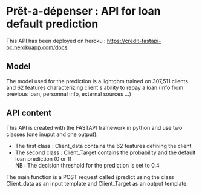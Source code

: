 # Prêt-a-dépenser : API for loan default prediction

This API has been deployed on heroku :
https://credit-fastapi-oc.herokuapp.com/docs

## Model 

The model used for the prediction is a lightgbm trained on 307,511 clients and 62 features characterizing client's ability to repay a loan (info from previous loan, personnal info, external sources ...) 



## API content

This API is created with the FASTAPI framework in python and use two classes (one inuput and one output):

* The first class : Client_data contains the 62 features defining the client 
* The second class : Client_Target contains the probability and the default loan prediction (0 or 1)\
NB : The decision threshold for the prediction is set to 0.4


The main function is a POST request called /predict using the class Client_data as an input template and Client_Target as an output template.
 
